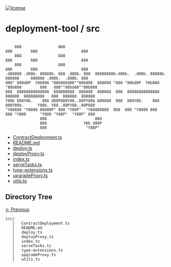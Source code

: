 
[![license](https://img.shields.io/github/license/jamesisaac/react-native-background-task.svg)](https://opensource.org/licenses/MIT)


# deployment-tool / src

```

    888                888                                             888        888                   888 
    888                888                                             888        888                   888 
    888                888                                             888        888                   888 
.d88888 .d88b. 88888b. 888 .d88b. 888  88888888b.d88b.  .d88b. 88888b. 888888     888888 .d88b.  .d88b. 888 
d88" 888d8P  Y8b888 "88b888d88""88b888  888888 "888 "88bd8P  Y8b888 "88b888        888   d88""88bd88""88b888 
888  88888888888888  888888888  888888  888888  888  88888888888888  888888  888888888   888  888888  888888 
Y88b 888Y8b.    888 d88P888Y88..88PY88b 888888  888  888Y8b.    888  888Y88b.      Y88b. Y88..88PY88..88P888 
"Y88888 "Y8888 88888P" 888 "Y88P"  "Y88888888  888  888 "Y8888 888  888 "Y888      "Y888 "Y88P"  "Y88P" 888 
               888                     888                                                                  
               888                Y8b d88P                                                                  
               888                 "Y88P"                                                                   

```


 - [ContractDeployment.ts](./ContractDeployment.ts) - [README.md](./README.md) - [deploy.ts](./deploy.ts) - [deployProxy.ts](./deployProxy.ts) - [index.ts](./index.ts) - [serveTasks.ts](./serveTasks.ts) - [type-extensions.ts](./type-extensions.ts) - [upgradeProxy.ts](./upgradeProxy.ts) - [utils.ts](./utils.ts)
## Directory Tree
[<- Previous](https://github.com/marc-aurele-besner/deployment-tool.git)
```
src/
   │   ContractDeployment.ts
   │   README.md
   │   deploy.ts
   │   deployProxy.ts
   │   index.ts
   │   serveTasks.ts
   │   type-extensions.ts
   │   upgradeProxy.ts
   │   utils.ts
```
